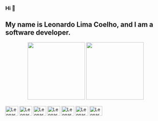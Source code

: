 ### Hi 👋 
## My name is Leonardo Lima Coelho, and I am a software developer.
<div align="center">
  <a href="https://github.com/leonardolima99" style="text-decoration: none">
    <img height="180em" src="https://github-readme-stats.vercel.app/api?username=leonardolima99&show_icons=true&theme=github_dark&include_all_commits=true&count_private=true" />
  </a>
  
  <a href="https://github.com/leonardolima99">
    <img height="180em" src="https://github-readme-stats.vercel.app/api/top-langs/?username=leonardolima99&layout=compact&langs_count=7&theme=github_dark" />
  </a>
</div>

<div style="display: inline_block"><br>
  <img align="center" alt="Leonardo-Js" height="30" width="40" src="https://cdn.jsdelivr.net/gh/devicons/devicon/icons/javascript/javascript-original.svg">
  <img align="center" alt="Leonardo-Ts" height="30" width="40" src="https://cdn.jsdelivr.net/gh/devicons/devicon/icons/typescript/typescript-original.svg">
  <img align="center" alt="Leonardo-Node" height="30" width="40" src="https://cdn.jsdelivr.net/gh/devicons/devicon/icons/nodejs/nodejs-original.svg">
  <img align="center" alt="Leonardo-React" height="30" width="40" src="https://cdn.jsdelivr.net/gh/devicons/devicon/icons/react/react-original.svg">
  <img align="center" alt="Leonardo-Git" height="30" width="40" src="https://cdn.jsdelivr.net/gh/devicons/devicon/icons/git/git-original.svg">
  <img align="center" alt="Leonardo-HTML" height="30" width="40" src="https://cdn.jsdelivr.net/gh/devicons/devicon/icons/html5/html5-original.svg">
  <img align="center" alt="Leonardo-CSS" height="30" width="40" src="https://cdn.jsdelivr.net/gh/devicons/devicon/icons/css3/css3-original.svg">
</div>
  

<!--
<div>
  <a href="https://github.com/anuraghazra/github-readme-stats">
  <img align="center" src="https://github-readme-stats.vercel.app/api/pin/?username=leonardolima99&repo=tasks&show_owner=true&theme=github_dark" />
</a>
</div>
-->
 
<!--
**leonardolima99/leonardolima99** is a ✨ _special_ ✨ repository because its `README.md` (this file) appears on your GitHub profile.

Here are some ideas to get you started:

- 🔭 I’m currently working on ...
- 🌱 I’m currently learning ...
- 👯 I’m looking to collaborate on ...
- 🤔 I’m looking for help with ...
- 💬 Ask me about ...
- 📫 How to reach me: ...
- 😄 Pronouns: ...
- ⚡ Fun fact: ...
-->
